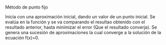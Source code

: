 Método de punto fijo

Inicia con una aproximación inicial, dando un valor de un punto inicial. Se evalúa en la función y se va comparando el resultao obtenido con el resultado anterior, hasta minimizar el error (Que el resultado converja).
Se genera una sucesión de aproximaciones la cual converge a la solución de la ecuación f(x)=0. 
